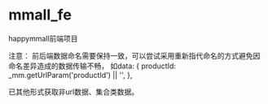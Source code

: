 # mmall_fe
happymmall前端项目

注意：
   前后端数据命名需要保持一致，可以尝试采用重新指代命名的方式避免因命名差异造成的数据传输不畅，
   如data: {
            productId: _mm.getUrlParam('productId') || '',
           },
           
   已其他形式获取非url数据、集合类数据。

